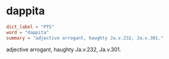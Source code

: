 # dappita

``` toml
dict_label = "PTS"
word = "dappita"
summary = "adjective arrogant, haughty Ja.v.232, Ja.v.301."
```

adjective arrogant, haughty Ja.v.232, Ja.v.301.

